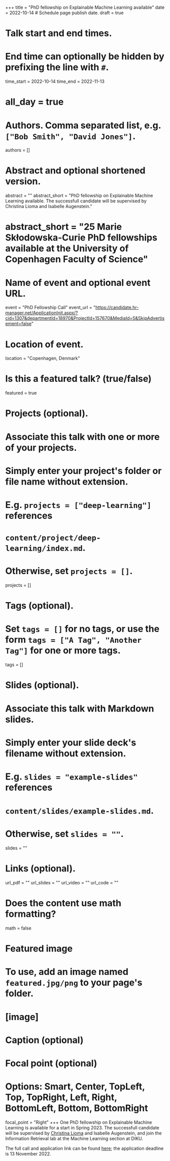 +++
title = "PhD fellowship on Explainable Machine Learning available"
date = 2022-10-14  # Schedule page publish date.
draft = true

# Talk start and end times.
#   End time can optionally be hidden by prefixing the line with `#`.
time_start = 2022-10-14
time_end = 2022-11-13
# all_day = true

# Authors. Comma separated list, e.g. `["Bob Smith", "David Jones"]`.
authors = []

# Abstract and optional shortened version.
abstract = ""
abstract_short = "PhD fellowship on Explainable Machine Learning available. The successfull candidate will be supervised by Christina Lioma and Isabelle Augenstein."
# abstract_short = "25 Marie Skłodowska-Curie PhD fellowships available at the University of Copenhagen Faculty of Science"

# Name of event and optional event URL.
event = "PhD Fellowship Call"
event_url = "https://candidate.hr-manager.net/ApplicationInit.aspx/?cid=1307&departmentId=18970&ProjectId=157670&MediaId=5&SkipAdvertisement=false"

# Location of event.
location = "Copenhagen, Denmark"

# Is this a featured talk? (true/false)
featured = true

# Projects (optional).
#   Associate this talk with one or more of your projects.
#   Simply enter your project's folder or file name without extension.
#   E.g. `projects = ["deep-learning"]` references 
#   `content/project/deep-learning/index.md`.
#   Otherwise, set `projects = []`.
projects = []

# Tags (optional).
#   Set `tags = []` for no tags, or use the form `tags = ["A Tag", "Another Tag"]` for one or more tags.
tags = []

# Slides (optional).
#   Associate this talk with Markdown slides.
#   Simply enter your slide deck's filename without extension.
#   E.g. `slides = "example-slides"` references 
#   `content/slides/example-slides.md`.
#   Otherwise, set `slides = ""`.
slides = ""

# Links (optional).
url_pdf = ""
url_slides = ""
url_video = ""
url_code = ""

# Does the content use math formatting?
math = false

# Featured image
# To use, add an image named `featured.jpg/png` to your page's folder. 
# [image]
  # Caption (optional)

  # Focal point (optional)
  # Options: Smart, Center, TopLeft, Top, TopRight, Left, Right, BottomLeft, Bottom, BottomRight
  focal_point = "Right"
+++
One PhD fellowship on Explainable Machine Learning is available for a start in Spring 2023. The successfull candidate will be supervised by <a href="https://di.ku.dk/english/staff/?pure=en/persons/424829">Christina Lioma</a> and Isabelle Augenstein, and join the Information Retrieval lab at the Machine Learning section at DIKU.

The full call and application link can be found <a href="https://employment.ku.dk/phd/?show=153856">here</a>; the application deadline is 13 November 2022. 
